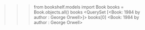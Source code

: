 >>> from bookshelf.models import Book
>>> books = Book.objects.all()
>>> books
<QuerySet [<Book: 1984 by author : George Orwell>]>
>>> books[0]
<Book: 1984 by author : George Orwell>
>>>